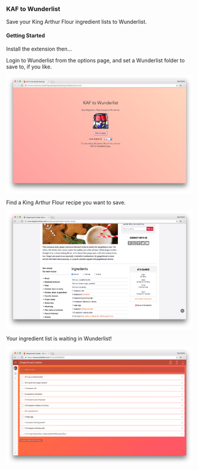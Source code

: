 ### KAF to Wunderlist

Save your King Arthur Flour ingredient lists to Wunderlist.

#### Getting Started

Install the extension then...

Login to Wunderlist from the options page, and set a Wunderlist folder to save
to, if you like.

![Login to Wunderlist](assets/options.png)

Find a King Arthur Flour recipe you want to save.

![Find a recipe you want to save](assets/recipe.png)

Your ingredient list is waiting in Wunderlist!

![Ingredient list in Wunderlist](assets/wunderlist.png)
